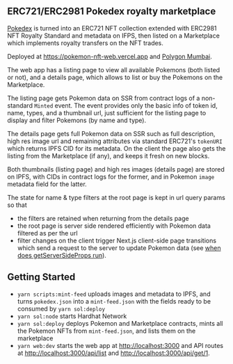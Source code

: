 ## ERC721/ERC2981 Pokedex royalty marketplace

[Pokedex](https://github.com/Purukitto/pokemon-data.json) is turned into an ERC721 NFT collection extended with ERC2981 NFT Royalty Standard and metadata on IFPS, then listed on a Marketplace which implements royalty transfers on the NFT trades.

Deployed at https://pokemon-nft-web.vercel.app and [Polygon Mumbai](https://mumbai.polygonscan.com/address/0x22448d0D2a0685c713e568272de1aFc7F8BEE644).

The web app has a listing page to view all available Pokemons (both listed or not), and a details page, which allows to list or buy the Pokemons on the Marketplace.

The listing page gets Pokemon data on SSR from contract logs of a non-standard `Minted` event. The event provides only the basic info of token id, name, types, and a thumbnail url, just sufficient for the listing page to display and filter Pokemons (by name and type).

The details page gets full Pokemon data on SSR such as full description, high res image url and remaining attributes via standard ERC721's `tokenURI` which returns IPFS CID for its metadata. On the client the page also gets the listing from the Marketplace (if any), and keeps it fresh on new blocks.

Both thumbnails (listing page) and high res images (details page) are stored on IPFS, with CIDs in contract logs for the former, and in Pokemon `image` metadata field for the latter.

The state for name & type filters at the root page is kept in url query params so that

- the filters are retained when returning from the details page
- the root page is server side rendered efficiently with Pokemon data filtered as per the url
- filter changes on the client trigger Next.js client-side page transitions which send a request to the server to update Pokemon data (see [when does getServerSideProps run](https://nextjs.org/docs/basic-features/data-fetching/get-server-side-props#when-does-getserversideprops-run)).

## Getting Started

- `yarn scripts:mint-feed` uploads images and metadata to IPFS, and turns `pokedex.json` into a `mint-feed.json` with the fields ready to be consumed by `yarn sol:deploy`
- `yarn sol:node` starts Hardhat Network
- `yarn sol:deploy` deploys Pokemon and Marketplace contracts, mints all the Pokemon NFTs from `mint-feed.json`, and lists them on the marketplace
- `yarn web:dev` starts the web app at [http://localhost:3000](http://localhost:3000) and API routes at [http://localhost:3000/api/list](http://localhost:3000/api/list) and [http://localhost:3000/api/get/1](http://localhost:3000/api/get/1).
